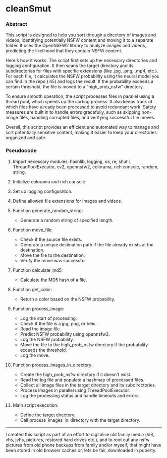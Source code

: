 # cleanSmut

### Abstract

This script is designed to help you sort through a directory of images and videos, identifying potentially NSFW content and moving it to a separate folder. It uses the OpenNSFW2 library to analyze images and videos, predicting the likelihood that they contain NSFW content.

Here's how it works: The script first sets up the necessary directories and logging configuration. It then scans the target directory and its subdirectories for files with specific extensions (like .jpg, .png, .mp4, etc.). For each file, it calculates the NSFW probability using the neural model you can find in the repo (.h5) and logs the result. If the probability exceeds a certain threshold, the file is moved to a "high_prob_nsfw" directory.

To ensure smooth operation, the script processes files in parallel using a thread pool, which speeds up the sorting process. It also keeps track of which files have already been processed to avoid redundant work. Safety measures are built in to handle errors gracefully, such as skipping non-image files, handling corrupted files, and verifying successful file moves.

Overall, this script provides an efficient and automated way to manage and sort potentially sensitive content, making it easier to keep your directories organized and safe.

### Pseudocode

1. Import necessary modules: hashlib, logging, os, re, shutil, ThreadPoolExecutor, cv2, opennsfw2, colorama, rich.console, random, string.
2. Initialize colorama and rich.console.
3. Set up logging configuration.
4. Define allowed file extensions for images and videos.

5. Function generate_random_string:
    - Generate a random string of specified length.

6. Function move_file:
    - Check if the source file exists.
    - Generate a unique destination path if the file already exists at the destination.
    - Move the file to the destination.
    - Verify the move was successful.

7. Function calculate_md5:
    - Calculate the MD5 hash of a file.

8. Function get_color:
    - Return a color based on the NSFW probability.

9. Function process_image:
    - Log the start of processing.
    - Check if the file is a jpg, png, or heic.
    - Read the image file.
    - Predict NSFW probability using opennsfw2.
    - Log the NSFW probability.
    - Move the file to the high_prob_nsfw directory if the probability exceeds the threshold.
    - Log the move.

10. Function process_images_in_directory:
    - Create the high_prob_nsfw directory if it doesn't exist.
    - Read the log file and populate a hashmap of processed files.
    - Collect all image files in the target directory and its subdirectories.
    - Process images in parallel using ThreadPoolExecutor.
    - Log the processing status and handle timeouts and errors.

11. Main script execution:
    - Define the target directory.
    - Call process_images_in_directory with the target directory.
   
---------------------------------------------------------------------------------------------------------

I created this script as part of an effort to digitalise old family media (hi8, vhs, jvhs, pictures, restored hard drives etc.), and to root out any nsfw pictures from old phone backups from family and/or myself, that might have been stored in old browser caches or, lets be fair, downloaded in puberty.
